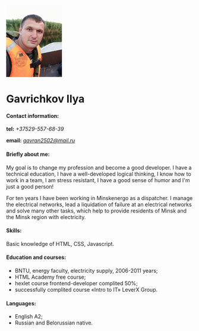 ![foto](AVA2.png)

# Gavrichkov Ilya

#### Contact information:
**tel:** *+37529-557-68-39*

**email:** *gavran2502@mail.ru*

#### Briefly about me:

My goal is to change my profession and become a good developer. I have a technical education, I have a well-developed logical thinking, I know how to work in a team, I am stress resistant, I have a good sense of humor and I'm just a good person!

For ten years I have been working in Minskenergo as a dispatcher. I manage the electrical networks, lead a liquidation of failure at an electrical networks and solve many other tasks, which help to provide residents of Minsk and the Minsk region with electricity.

#### Skills:

Basic knowledge of HTML, CSS, Javascript.

#### Education and courses:

* BNTU, energy faculty, electricity supply, 2006-2011 years;
* HTML Academy free course;
* hexlet course frontend-developer complited 50%;
* successfully complited course «Intro to IT» LeverX Group.

#### Languages:

* English A2;
* Russian and Belorussian native.